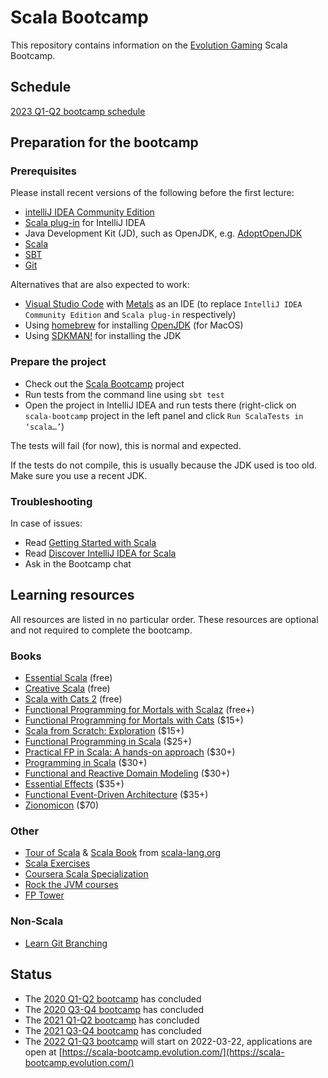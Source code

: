 # Scala Bootcamp

This repository contains information on the [Evolution Gaming](https://eng.evolutiongaming.com/) Scala Bootcamp.

## Schedule

[2023 Q1-Q2 bootcamp schedule](Schedule.md)

## Preparation for the bootcamp

### Prerequisites

Please install recent versions of the following before the first lecture:
- [intelliJ IDEA Community Edition](https://www.jetbrains.com/idea/download/)
- [Scala plug-in](https://www.jetbrains.com/help/idea/discover-intellij-idea-for-scala.html) for IntelliJ IDEA
- Java Development Kit (JD), such as OpenJDK, e.g. [AdoptOpenJDK](https://adoptopenjdk.net/)
- [Scala](https://www.scala-lang.org/download/)
- [SBT](https://www.scala-sbt.org/download.html)
- [Git](https://git-scm.com/downloads)

Alternatives that are also expected to work:
- [Visual Studio Code](https://code.visualstudio.com/Download) with [Metals](https://marketplace.visualstudio.com/items?itemName=scalameta.metals) as an IDE (to replace `IntelliJ IDEA Community Edition` and `Scala plug-in` respectively)
- Using [homebrew](https://brew.sh/) for installing [OpenJDK](https://formulae.brew.sh/formula/openjdk) (for MacOS)
- Using [SDKMAN!](https://sdkman.io/) for installing the JDK

### Prepare the project

- Check out the [Scala Bootcamp](https://github.com/evolution-gaming/scala-bootcamp) project
- Run tests from the command line using `sbt test`
- Open the project in IntelliJ IDEA and run tests there (right-click on `scala-bootcamp` project in the left panel and click `Run ScalaTests in ‘scala…’`)

The tests will fail (for now), this is normal and expected.

If the tests do not compile, this is usually because the JDK used is too old. Make sure you use a recent JDK.

### Troubleshooting

In case of issues:
- Read [Getting Started with Scala](https://docs.scala-lang.org/getting-started/index.html)
- Read [Discover IntelliJ IDEA for Scala](https://www.jetbrains.com/help/idea/discover-intellij-idea-for-scala.html)
- Ask in the Bootcamp chat

## Learning resources

All resources are listed in no particular order. These resources are optional and not required to complete the bootcamp.

### Books

- [Essential Scala](https://underscore.io/books/essential-scala/) (free)
- [Creative Scala](https://www.creativescala.org/) (free)
- [Scala with Cats 2](https://www.scalawithcats.com/) (free)
- [Functional Programming for Mortals with Scalaz](https://leanpub.com/fpmortals) (free+)
- [Functional Programming for Mortals with Cats](https://leanpub.com/fpmortals-cats) ($15+)
- [Scala from Scratch: Exploration](https://leanpub.com/scala-from-scratch-exploration) ($15+)
- [Functional Programming in Scala](https://www.manning.com/books/functional-programming-in-scala#toc) ($25+)
- [Practical FP in Scala: A hands-on approach](https://leanpub.com/pfp-scala) ($30+)
- [Programming in Scala](https://booksites.artima.com/programming_in_scala_3ed) ($30+)
- [Functional and Reactive Domain Modeling](https://www.manning.com/books/functional-and-reactive-domain-modeling) ($30+)
- [Essential Effects](https://essentialeffects.dev/) ($35+)
- [Functional Event-Driven Architecture](https://leanpub.com/feda) ($35+)
- [Zionomicon](https://www.zionomicon.com/) ($70)

### Other

- [Tour of Scala](https://docs.scala-lang.org/tour/tour-of-scala.html) & [Scala Book](https://docs.scala-lang.org/overviews/scala-book/introduction.html) from [scala-lang.org](https://www.scala-lang.org/)
- [Scala Exercises](https://www.scala-exercises.org/) 
- [Coursera Scala Specialization](https://www.coursera.org/specializations/scala)
- [Rock the JVM courses](https://rockthejvm.com/)
- [FP Tower](https://www.fp-tower.com/)

### Non-Scala

- [Learn Git Branching](https://learngitbranching.js.org/)

## Status

* The [2020 Q1-Q2 bootcamp](https://evolution-gaming.timepad.ru/event/1106949/) has concluded
* The [2020 Q3-Q4 bootcamp](/presentations/2020-q3-q4/Schedule.md) has concluded
* The [2021 Q1-Q2 bootcamp](/presentations/2021-q1-q2/Schedule.md) has concluded
* The [2021 Q3-Q4 bootcamp](/presentations/2021-q3-q4/Schedule.md) has concluded
* The [2022 Q1-Q3 bootcamp](Schedule.md) will start on 2022-03-22, applications are open at [https://scala-bootcamp.evolution.com/](https://scala-bootcamp.evolution.com/)
